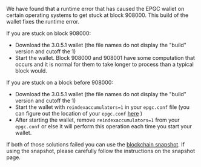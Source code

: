 We have found that a runtime error that has caused the EPGC wallet on certain operating systems to get stuck at block 908000. This build of the wallet fixes the runtime error.

If you are stuck on block 908000:
- Download the 3.0.5.1 wallet (the file names do not display the "build" version and cutoff the 1)
- Start the wallet. Block 908000 and 908001 have some computation that occurs and it is normal for them to take longer to process than a typical block would.

If you are stuck on a block before 908000:
- Download the 3.0.5.1 wallet (the file names do not display the "build" version and cutoff the 1)
- Start the wallet with `reindexaccumulators=1` in your `epgc.conf` file (you can figure out the location of your `epgc.conf` [here](https://epgc.freshdesk.com/support/solutions/articles/30000004664-where-are-my-wallet-dat-blockchain-and-configuration-conf-files-located-) )
- After starting the wallet, remove `reindexaccumulators=1` from your `epgc.conf` or else it will perform this operation each time you start your wallet.

If both of those solutions failed you can use the [blockchain snapshot](http://178.254.23.111/~pub/EPGC/Daily-Snapshots-Html/EPGC-Daily-Snapshots.html). If using the snapshot, please carefully follow the instructions on the snapshot page.